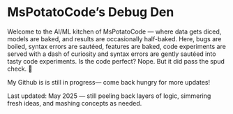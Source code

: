 # MsPotatoCode’s Debug Den

Welcome to the AI/ML kitchen of MsPotatoCode — where data gets diced, models are baked, and results are occasionally half-baked.
Here, bugs are boiled, syntax errors are sautéed, features are baked, code experiments are served with a dash of curiosity and 
syntax errors are gently sautéed into tasty code experiments. 
Is the code perfect? Nope. But it did pass the spud check. 🧪

My Github is is still in progress— come back hungry for more updates!

Last updated: May 2025 — still peeling back layers of logic, simmering fresh ideas, and mashing concepts as needed.

 
